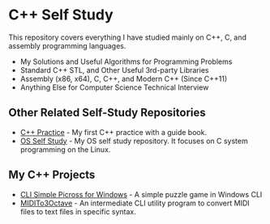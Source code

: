 # C++ Self Study
This repository covers everything I have studied mainly on C++, C, and assembly programming languages.

* My Solutions and Useful Algorithms for Programming Problems
* Standard C++ STL, and Other Useful 3rd-party Libraries
* Assembly (x86, x64), C, C++, and Modern C++ (Since C++11)
* Anything Else for Computer Science Technical Interview

## Other Related Self-Study Repositories
* [C++ Practice](https://github.com/reruo321/Cplus_Practice) - My first C++ practice with a guide book.
* [OS Self Study](https://github.com/reruo321/OS-Self-Study) - My OS self study repository. It focuses on C system programming on the Linux.

## My C++ Projects
* [CLI Simple Picross for Windows](https://github.com/reruo321/CLI-Simple-Picross) - A simple puzzle game in Windows CLI
* [MIDITo3Octave](https://github.com/reruo321/MIDI-to-3Octave) - An intermediate CLI utility program to convert MIDI files to text files in specific syntax.
